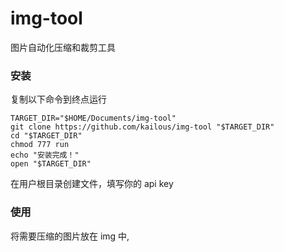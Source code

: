 # img-tool
图片自动化压缩和裁剪工具

### 安装
复制以下命令到终点运行
```
TARGET_DIR="$HOME/Documents/img-tool"
git clone https://github.com/kailous/img-tool "$TARGET_DIR"
cd "$TARGET_DIR"
chmod 777 run
echo "安装完成！"
open "$TARGET_DIR"
```
在用户根目录创建文件，填写你的 api key
### 使用
将需要压缩的图片放在 img 中,